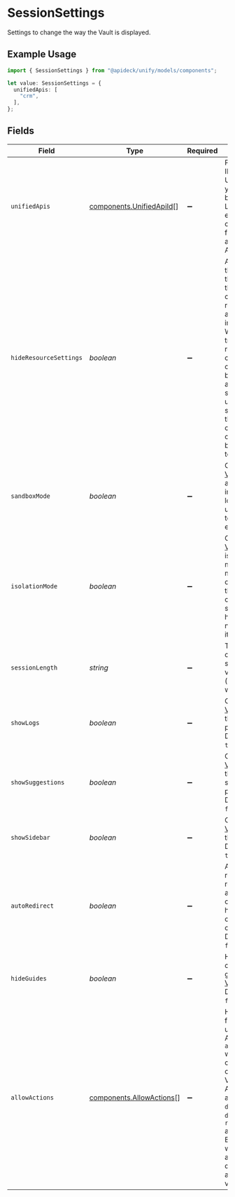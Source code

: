# SessionSettings

Settings to change the way the Vault is displayed.

## Example Usage

```typescript
import { SessionSettings } from "@apideck/unify/models/components";

let value: SessionSettings = {
  unifiedApis: [
    "crm",
  ],
};
```

## Fields

| Field                                                                                                                                                                                                                                                                                                     | Type                                                                                                                                                                                                                                                                                                      | Required                                                                                                                                                                                                                                                                                                  | Description                                                                                                                                                                                                                                                                                               | Example                                                                                                                                                                                                                                                                                                   |
| --------------------------------------------------------------------------------------------------------------------------------------------------------------------------------------------------------------------------------------------------------------------------------------------------------- | --------------------------------------------------------------------------------------------------------------------------------------------------------------------------------------------------------------------------------------------------------------------------------------------------------- | --------------------------------------------------------------------------------------------------------------------------------------------------------------------------------------------------------------------------------------------------------------------------------------------------------- | --------------------------------------------------------------------------------------------------------------------------------------------------------------------------------------------------------------------------------------------------------------------------------------------------------- | --------------------------------------------------------------------------------------------------------------------------------------------------------------------------------------------------------------------------------------------------------------------------------------------------------- |
| `unifiedApis`                                                                                                                                                                                                                                                                                             | [components.UnifiedApiId](../../models/components/unifiedapiid.md)[]                                                                                                                                                                                                                                      | :heavy_minus_sign:                                                                                                                                                                                                                                                                                        | Provide the IDs of the Unified APIs you want to be visible. Leaving it empty or omitting this field will show all Unified APIs.                                                                                                                                                                           |                                                                                                                                                                                                                                                                                                           |
| `hideResourceSettings`                                                                                                                                                                                                                                                                                    | *boolean*                                                                                                                                                                                                                                                                                                 | :heavy_minus_sign:                                                                                                                                                                                                                                                                                        | A boolean that controls the display of the configurable resources for an integration. When set to true, the resource configuration options will be hidden and not shown to the user. When set to false, the resource configuration options will be displayed to the user.                                 |                                                                                                                                                                                                                                                                                                           |
| `sandboxMode`                                                                                                                                                                                                                                                                                             | *boolean*                                                                                                                                                                                                                                                                                                 | :heavy_minus_sign:                                                                                                                                                                                                                                                                                        | Configure [Vault](/apis/vault/reference#section/Get-Started) to show a banner informing the logged in user is in a test environment.                                                                                                                                                                      |                                                                                                                                                                                                                                                                                                           |
| `isolationMode`                                                                                                                                                                                                                                                                                           | *boolean*                                                                                                                                                                                                                                                                                                 | :heavy_minus_sign:                                                                                                                                                                                                                                                                                        | Configure [Vault](/apis/vault/reference#section/Get-Started) to run in isolation mode, meaning it only shows the connection settings and hides the navigation items.                                                                                                                                      |                                                                                                                                                                                                                                                                                                           |
| `sessionLength`                                                                                                                                                                                                                                                                                           | *string*                                                                                                                                                                                                                                                                                                  | :heavy_minus_sign:                                                                                                                                                                                                                                                                                        | The duration of time the session is valid for (maximum 1 week).                                                                                                                                                                                                                                           | 30m                                                                                                                                                                                                                                                                                                       |
| `showLogs`                                                                                                                                                                                                                                                                                                | *boolean*                                                                                                                                                                                                                                                                                                 | :heavy_minus_sign:                                                                                                                                                                                                                                                                                        | Configure [Vault](/apis/vault/reference#section/Get-Started) to show the logs page. Defaults to `true`.                                                                                                                                                                                                   |                                                                                                                                                                                                                                                                                                           |
| `showSuggestions`                                                                                                                                                                                                                                                                                         | *boolean*                                                                                                                                                                                                                                                                                                 | :heavy_minus_sign:                                                                                                                                                                                                                                                                                        | Configure [Vault](/apis/vault/reference#section/Get-Started) to show the suggestions page. Defaults to `false`.                                                                                                                                                                                           |                                                                                                                                                                                                                                                                                                           |
| `showSidebar`                                                                                                                                                                                                                                                                                             | *boolean*                                                                                                                                                                                                                                                                                                 | :heavy_minus_sign:                                                                                                                                                                                                                                                                                        | Configure [Vault](/apis/vault/reference#section/Get-Started) to show the sidebar. Defaults to `true`.                                                                                                                                                                                                     |                                                                                                                                                                                                                                                                                                           |
| `autoRedirect`                                                                                                                                                                                                                                                                                            | *boolean*                                                                                                                                                                                                                                                                                                 | :heavy_minus_sign:                                                                                                                                                                                                                                                                                        | Automatically redirect to redirect uri after the connection has been configured as callable. Defaults to `false`.                                                                                                                                                                                         |                                                                                                                                                                                                                                                                                                           |
| `hideGuides`                                                                                                                                                                                                                                                                                              | *boolean*                                                                                                                                                                                                                                                                                                 | :heavy_minus_sign:                                                                                                                                                                                                                                                                                        | Hide Apideck connection guides in [Vault](/apis/vault/reference#section/Get-Started). Defaults to `false`.                                                                                                                                                                                                |                                                                                                                                                                                                                                                                                                           |
| `allowActions`                                                                                                                                                                                                                                                                                            | [components.AllowActions](../../models/components/allowactions.md)[]                                                                                                                                                                                                                                      | :heavy_minus_sign:                                                                                                                                                                                                                                                                                        | Hide actions from your users in [Vault](/apis/vault/reference#section/Get-Started). Actions in `allow_actions` will be shown on a connection in Vault.<br/>Available actions are: `delete`, `disconnect`, `reauthorize` and `disable`.<br/>Empty array will hide all actions. By default all actions are visible. |                                                                                                                                                                                                                                                                                                           |
